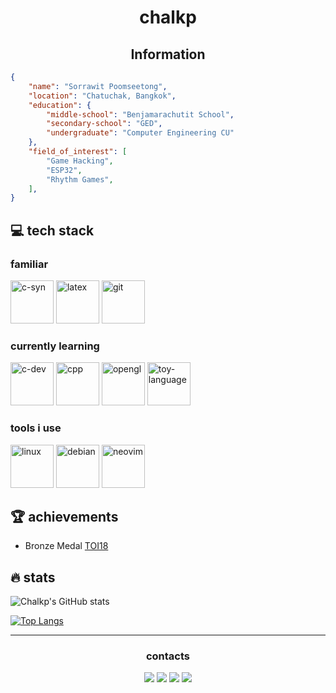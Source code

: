 <h1 align='center'>
	chalkp
</h1>

<h2 align='center'>Information</h2>

```json
{
	"name": "Sorrawit Poomseetong",
	"location": "Chatuchak, Bangkok",
	"education": {
		"middle-school": "Benjamarachutit School",
		"secondary-school": "GED",
        "undergraduate": "Computer Engineering CU"
	},
	"field_of_interest": [
		"Game Hacking",
		"ESP32",
		"Rhythm Games",
	],
}
```

<h2>💻&nbsp;tech stack</h2>
<h3>familiar</h3>
<p align='left'>
	<img src="https://cdn.jsdelivr.net/gh/devicons/devicon/icons/c/c-line.svg" alt="c-syn" width="69" height="69"/>
	<img src="https://cdn.jsdelivr.net/gh/devicons/devicon/icons/latex/latex-original.svg" alt="latex" width="69" height="69"/>
	<img src="https://cdn.jsdelivr.net/gh/devicons/devicon/icons/git/git-plain.svg" alt="git" width="69" height="69"/>
</p>
<h3>currently learning</h3>
<p align='left'>
	<img src="https://cdn.jsdelivr.net/gh/devicons/devicon/icons/c/c-line.svg" alt="c-dev" width="69" height="69"/>
	<img src="https://cdn.jsdelivr.net/gh/devicons/devicon/icons/cplusplus/cplusplus-line.svg" alt="cpp" width="69" height="69"/>
	<img src="https://cdn.jsdelivr.net/gh/devicons/devicon/icons/opengl/opengl-original.svg" alt="opengl" width="69" height="69"/>
	<img src="https://cdn.jsdelivr.net/gh/devicons/devicon/icons/python/python-original.svg" alt="toy-language" width="69" height="69"/>
</p>
<h3>tools i use</h3>
<p align='left'>
	<img src="https://cdn.jsdelivr.net/gh/devicons/devicon/icons/linux/linux-plain.svg" alt="linux" width="69" height="69"/>
	<img src="https://cdn.jsdelivr.net/gh/devicons/devicon/icons/debian/debian-plain.svg" alt="debian" width="69" height="69"/>
	<img src="https://cdn.jsdelivr.net/gh/devicons/devicon/icons/vim/vim-plain.svg" alt="neovim" width="69" height="69"/>
</p>


<h2>🏆&nbsp;achievements</h2>

- Bronze Medal [TOI18](https://toi18.science.cmu.ac.th/)

<h2>🔥&nbsp;stats</h2>

![Chalkp's GitHub stats](https://github-readme-stats.vercel.app/api?username=chalkp&show_icons=true&theme=radical)

[![Top Langs](https://github-readme-stats.vercel.app/api/top-langs/?username=chalkp&layout=donut)](https://github.com/anuraghazra/github-readme-stats)

---
<h3 align = 'center'>
	contacts
</h3>
<p align="center">
	<a href="mailto:contact@chalkp.com"><img src="https://img.shields.io/badge/email-%236D4AFF.svg?style=for-the-badge&logo=Protonmail&logoColor=white"></a>
	<a href="https://instagram.com/chalk.cpp"><img src="https://img.shields.io/badge/chalk.cpp-%23E4405F.svg?style=for-the-badge&logo=Instagram&logoColor=white"></a>
	<a href="https://facebook.com/chalkp"><img src="https://img.shields.io/badge/Sorrawit-%231877F2.svg?style=for-the-badge&logo=Facebook&logoColor=white"></a>
	<a href="https://discord.com"><img src="https://img.shields.io/badge/@chalkp-%235865F2.svg?style=for-the-badge&logo=Discord&logoColor=white"></a>
</p>

